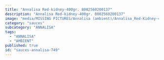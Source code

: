```yaml
---
title: "Annalisa Red-kidney-400gr. 8002560200137"
description: "Annalisa Red-kidney-400gr. 8002560200137"
image: "media/MISSING PICTURES/Annalisa (ambient)/Annalisa_Red-Kidney-400gr._8002560200137.jpg"
category: "sauces"
subcategory: "ANNALISA"
tags:
  - "ANNALISA"
  - "AMBIENT"
published: true
id: "sauces-annalisa-749"
---
```

